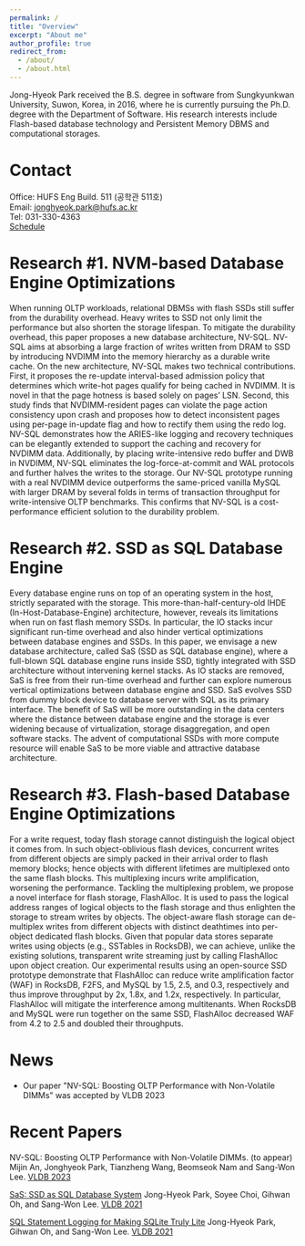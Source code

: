 ```yaml
---
permalink: /
title: "Overview"
excerpt: "About me"
author_profile: true
redirect_from: 
  - /about/
  - /about.html
---
```


Jong-Hyeok Park received the B.S. degree in software from Sungkyunkwan University, Suwon, Korea, in 2016, where he is currently pursuing the Ph.D. degree with the Department of Software. 
His research interests include Flash-based database technology and Persistent Memory DBMS and computational storages.

Contact
======
Office: HUFS Eng Build. 511 (공학관 511호)  
Email: jonghyeok.park@hufs.ac.kr  
Tel: 031-330-4363  
[Schedule](https://calendar.google.com/calendar/u/0?cid=Y19iOGRhYTlmMTM5NzMyNzY4MzM3ZmNmNzc2NDVhODZhMDRiODlhNTc2NDNmM2I1MTc1OTEyNDlkMTA1NGU0MzA2QGdyb3VwLmNhbGVuZGFyLmdvb2dsZS5jb20)


Research #1. NVM-based Database Engine Optimizations
======
When running OLTP workloads, relational DBMSs with flash SSDs still suffer from the durability overhead. Heavy writes to SSD not only limit the performance but also shorten the storage lifespan. 
To mitigate the durability overhead, this paper proposes a new database architecture, NV-SQL. NV-SQL aims at absorbing a large fraction of writes written from DRAM to SSD by introducing NVDIMM into the memory hierarchy as a durable write cache. 
On the new architecture, NV-SQL makes two technical contributions. 
First, it proposes the re-update interval-based admission policy that determines which write-hot pages qualify for being cached in NVDIMM.
It is novel in that the page hotness is based solely on pages’ LSN.
Second, this study finds that NVDIMM-resident pages can violate the page action consistency upon crash and proposes how to detect inconsistent pages using per-page in-update flag and how to rectify them using the redo log. 
NV-SQL demonstrates how the ARIES-like logging and recovery techniques can be elegantly extended to support the caching and recovery for NVDIMM data.
Additionally, by placing write-intensive redo buffer and DWB in NVDIMM, NV-SQL eliminates the log-force-at-commit and WAL protocols and further halves the writes to the storage. 
Our NV-SQL prototype running with a real NVDIMM device outperforms the same-priced vanilla MySQL with larger DRAM by several folds in terms of transaction throughput for write-intensive OLTP benchmarks. This confirms that NV-SQL is a cost-performance efficient solution to the durability problem.

Research #2. SSD as SQL Database Engine
======
Every database engine runs on top of an operating system in the host, strictly separated with the storage. This more-than-half-century-old IHDE (In-Host-Database-Engine) architecture, however, reveals its limitations when run on fast flash memory SSDs. In particular, the IO stacks incur significant run-time overhead and also hinder vertical optimizations between database engines and SSDs. In this paper, we envisage a new database architecture, called SaS (SSD as SQL database engine), where a full-blown SQL database engine runs inside SSD, tightly integrated with SSD architecture without intervening kernel stacks. As IO stacks are removed, SaS is free from their run-time overhead and further can explore numerous vertical optimizations between database engine and SSD. SaS evolves SSD from dummy block device to database server with SQL as its primary interface. The benefit of SaS will be more outstanding in the data centers where the distance between database engine and the storage is ever widening because of virtualization, storage disaggregation, and open software stacks. The advent of computational SSDs with more compute resource will enable SaS to be more viable and attractive database architecture.


Research #3. Flash-based Database Engine Optimizations
======
For a write request, today flash storage cannot distinguish the logical object it comes from. In such object-oblivious flash devices, concurrent writes from different objects are simply packed in their arrival order to flash memory blocks; hence objects with different lifetimes are multiplexed onto the same flash blocks. This multiplexing incurs write amplification, worsening the performance. Tackling the multiplexing problem, we propose a novel interface for flash storage, FlashAlloc. It is used to pass the logical address ranges of logical objects to the flash storage and thus enlighten the storage to stream writes by objects. The object-aware flash storage can de-multiplex writes from different objects with distinct deathtimes into per-object dedicated flash blocks. Given that popular data stores separate writes using objects (e.g., SSTables in RocksDB), we can achieve, unlike the existing solutions, transparent write streaming just by calling FlashAlloc upon object creation. Our experimental results using an open-source SSD prototype demonstrate that FlashAlloc can reduce write amplification factor (WAF) in RocksDB, F2FS, and MySQL by 1.5, 2.5, and 0.3, respectively and thus improve throughput by 2x, 1.8x, and 1.2x, respectively. In particular, FlashAlloc will mitigate the interference among multitenants. When RocksDB and MySQL were run together on the same SSD, FlashAlloc decreased WAF from 4.2 to 2.5 and doubled their throughputs.


News
======
- Our paper "NV-SQL: Boosting OLTP Performance with Non-Volatile DIMMs" was accepted by VLDB 2023


Recent Papers
======
NV-SQL: Boosting OLTP Performance with Non-Volatile DIMMs. (to appear)
Mijin An, Jonghyeok Park, Tianzheng Wang, Beomseok Nam and Sang-Won Lee.
[VLDB 2023](https://vldb.org/2023/)

[SaS: SSD as SQL Database System](http://vldb.org/pvldb/vol14/p1481-lee.pdf)
Jong-Hyeok Park, Soyee Choi, Gihwan Oh, and Sang-Won Lee.
[VLDB 2021](https://vldb.org/2021/)

[SQL Statement Logging for Making SQLite Truly Lite](http://www.vldb.org/pvldb/vol11/p513-park.pdf)
Jong-Hyeok Park, Gihwan Oh, and Sang-Won Lee.
[VLDB 2021](https://vldb.org/2021/)
